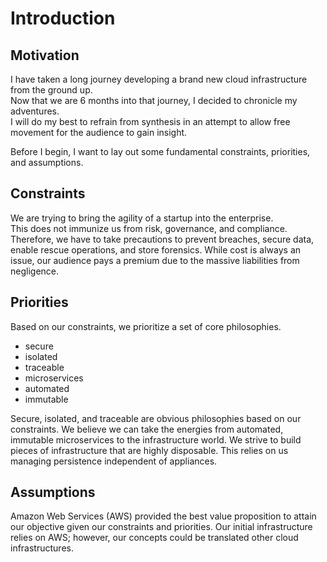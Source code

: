 # Introduction

## Motivation

I have taken a long journey developing a brand new cloud infrastructure from the ground up.  
Now that we are 6 months into that journey, I decided to chronicle my adventures.  
I will do my best to refrain from synthesis in an attempt to allow free movement for the audience to gain insight.

Before I begin, I want to lay out some fundamental constraints, priorities, and assumptions.

## Constraints

We are trying to bring the agility of a startup into the enterprise.  
This does not immunize us from risk, governance, and compliance.
Therefore, we have to take precautions to prevent breaches, secure data, enable rescue operations, and store forensics. 
While cost is always an issue, our audience pays a premium due to the massive liabilities from negligence. 

## Priorities

Based on our constraints, we prioritize a set of core philosophies.
- secure
- isolated
- traceable
- microservices
- automated
- immutable

Secure, isolated, and traceable are obvious philosophies based on our constraints.
We believe we can take the energies from automated, immutable microservices to the infrastructure world.
We strive to build pieces of infrastructure that are highly disposable.  This relies on us
managing persistence independent of appliances.

## Assumptions

Amazon Web Services (AWS) provided the best value proposition to attain our objective given our constraints and priorities.
Our initial infrastructure relies on AWS; however, our concepts could be translated other cloud infrastructures.
